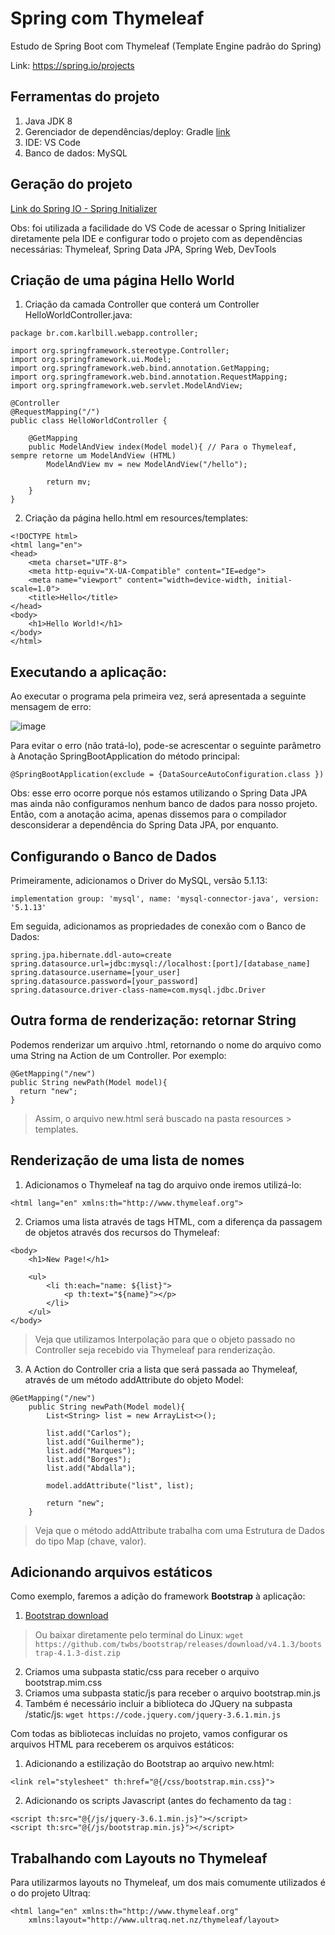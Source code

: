 # Spring com Thymeleaf
Estudo de Spring Boot com Thymeleaf (Template Engine padrão do Spring)

Link: https://spring.io/projects

## Ferramentas do projeto 
1. Java JDK 8
2. Gerenciador de dependências/deploy: Gradle [link](https://gradle.org) 
3. IDE: VS Code
4. Banco de dados: MySQL

## Geração do projeto
[Link do Spring IO - Spring Initializer](https://www.start.spring.io)

Obs: foi utilizada a facilidade do VS Code de acessar o Spring Initializer diretamente pela IDE e configurar todo o projeto com as dependências necessárias: Thymeleaf, Spring Data JPA, Spring Web, DevTools

## Criação de uma página Hello World
1. Criação da camada Controller que conterá um Controller HelloWorldController.java:
```
package br.com.karlbill.webapp.controller;

import org.springframework.stereotype.Controller;
import org.springframework.ui.Model;
import org.springframework.web.bind.annotation.GetMapping;
import org.springframework.web.bind.annotation.RequestMapping;
import org.springframework.web.servlet.ModelAndView;

@Controller
@RequestMapping("/")
public class HelloWorldController {
    
    @GetMapping
    public ModelAndView index(Model model){ // Para o Thymeleaf, sempre retorne um ModelAndView (HTML)
        ModelAndView mv = new ModelAndView("/hello");
        
        return mv;
    }
}
```

2. Criação da página hello.html em resources/templates:
```
<!DOCTYPE html>
<html lang="en">
<head>
    <meta charset="UTF-8">
    <meta http-equiv="X-UA-Compatible" content="IE=edge">
    <meta name="viewport" content="width=device-width, initial-scale=1.0">
    <title>Hello</title>
</head>
<body>
    <h1>Hello World!</h1>
</body>
</html>
```

## Executando a aplicação:
Ao executar o programa pela primeira vez, será apresentada a seguinte mensagem de erro:

![image](https://user-images.githubusercontent.com/39681960/204164115-b57db757-78c0-4fa3-9b2d-d049183998eb.png)

Para evitar o erro (não tratá-lo), pode-se acrescentar o seguinte parâmetro à Anotação SpringBootApplication do método principal:
```
@SpringBootApplication(exclude = {DataSourceAutoConfiguration.class })
```

Obs: esse erro ocorre porque nós estamos utilizando o Spring Data JPA mas ainda não configuramos nenhum banco de dados para nosso projeto. Então, com a anotação acima, apenas dissemos para o compilador desconsiderar a dependência do Spring Data JPA, por enquanto.

## Configurando o Banco de Dados
Primeiramente, adicionamos o Driver do MySQL, versão 5.1.13:
```
implementation group: 'mysql', name: 'mysql-connector-java', version: '5.1.13'
```

Em seguida, adicionamos as propriedades de conexão com o Banco de Dados:
```
spring.jpa.hibernate.ddl-auto=create
spring.datasource.url=jdbc:mysql://localhost:[port]/[database_name]
spring.datasource.username=[your_user]
spring.datasource.password=[your_password]
spring.datasource.driver-class-name=com.mysql.jdbc.Driver
```

## Outra forma de renderização: retornar String
Podemos renderizar um arquivo .html, retornando o nome do arquivo como uma String na Action de um Controller. Por exemplo:
```
@GetMapping("/new")
public String newPath(Model model){
  return "new";
}
```
> Assim, o arquivo new.html será buscado na pasta resources > templates.

## Renderização de uma lista de nomes
1. Adicionamos o Thymeleaf na tag <html> do arquivo onde iremos utilizá-lo:
```
<html lang="en" xmlns:th="http://www.thymeleaf.org">
```
2. Criamos uma lista através de tags HTML, com a diferença da passagem de objetos através dos recursos do Thymeleaf:
```
<body>
    <h1>New Page!</h1>
    
    <ul>
        <li th:each="name: ${list}">
            <p th:text="${name}"></p>
        </li>
    </ul>
</body>
```
> Veja que utilizamos Interpolação para que o objeto passado no Controller seja recebido via Thymeleaf para renderização.

3. A Action do Controller cria a lista que será passada ao Thymeleaf, através de um método addAttribute do objeto Model:
```
@GetMapping("/new")
    public String newPath(Model model){
        List<String> list = new ArrayList<>();
        
        list.add("Carlos");
        list.add("Guilherme");
        list.add("Marques");
        list.add("Borges");
        list.add("Abdalla");
        
        model.addAttribute("list", list);
        
        return "new";
    }
```
> Veja que o método addAttribute trabalha com uma Estrutura de Dados do tipo Map (chave, valor).

## Adicionando arquivos estáticos
Como exemplo, faremos a adição do framework **Bootstrap** à aplicação:
1. [Bootstrap download](https://getbootstrap.com/docs/4.1/getting-started/download/)
> Ou baixar diretamente pelo terminal do Linux: 
```wget https://github.com/twbs/bootstrap/releases/download/v4.1.3/bootstrap-4.1.3-dist.zip ```
2. Criamos uma subpasta static/css para receber o arquivo bootstrap.mim.css
3. Criamos uma subpasta static/js para receber o arquivo bootstrap.min.js
4. Também é necessário incluir a biblioteca do JQuery na subpasta /static/js: ``` wget https://code.jquery.com/jquery-3.6.1.min.js ```

Com todas as bibliotecas incluídas no projeto, vamos configurar os arquivos HTML para receberem os arquivos estáticos:
1. Adicionando a estilização do Bootstrap ao arquivo new.html:
```
<link rel="stylesheet" th:href="@{/css/bootstrap.min.css}">
```
2. Adicionando os scripts Javascript (antes do fechamento da tag </body>:
```
<script th:src="@{/js/jquery-3.6.1.min.js}"></script>
<script th:src="@{/js/bootstrap.min.js}"></script>
```

## Trabalhando com Layouts no Thymeleaf
Para utilizarmos layouts no Thymeleaf, um dos mais comumente utilizados é o do projeto Ultraq:
```
<html lang="en" xmlns:th="http://www.thymeleaf.org"
    xmlns:layout="http://www.ultraq.net.nz/thymeleaf/layout>
```

































